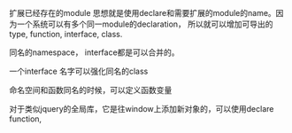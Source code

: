  扩展已经存在的module
思想就是使用declare和需要扩展的module的name。因为一个系统可以有多个同一module的declaration，
所以就可以增加可导出的type, function, interface, class.

同名的namespace， interface都是可以合并的。

一个interface 名字可以强化同名的class

命名空间和函数同名的时候，可以定义函数变量

对于类似jquery的全局库，它是往window上添加新对象的，可以使用declare function,

